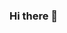 ### Hi there 👋

<!--
**Abdurasuloff/abdurasuloff** is a ✨ _special_ ✨ repository because its `README.md` (this file) appears on your GitHub profile.

Here are some ideas to get you started:

- 🔭 I’m currently working on Django, Aiogram, Rest API Framework, PostgreSQL
- 🌱 I’m currently learning Clouds
- 📫 How to reach me: abdurasulovcodes@gmail.com
- ⚡ Fun fact: I'm programmer but I'm not rich
-->
